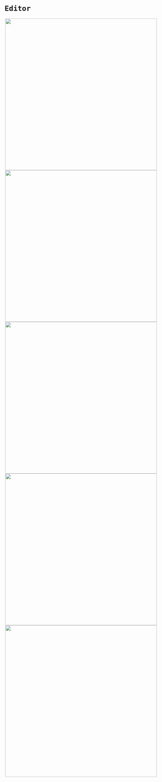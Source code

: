 # `Editor`

<div align="center">
  <img width="500px" src="https://github.com/hexo-simple-theme/theme_demo/blob/master/editor_normal.png">
</div>

<div align="center">
  <img width="500px" src="https://github.com/hexo-simple-theme/theme_demo/blob/master/editor_select.png">
</div>

<div align="center">
  <img width="500px" src="https://github.com/hexo-simple-theme/theme_demo/blob/master/editor_open.png">
</div>

<div align="center">
  <img width="500px" src="https://github.com/hexo-simple-theme/theme_demo/blob/master/editor_save.png">
</div>

<div align="center">
  <img width="500px" src="https://github.com/hexo-simple-theme/theme_demo/blob/master/editor_delete.png">
</div>
